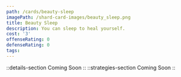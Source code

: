 ```yaml
---
path: /cards/beauty-sleep
imagePath: /shard-card-images/beauty_sleep.png
title: Beauty Sleep
description: You can sleep to heal yourself.
cost: '3'
offenseRating: 0
defenseRating: 0
tags:
---
```

::details-section
Coming Soon
::
::strategies-section
Coming Soon
::
